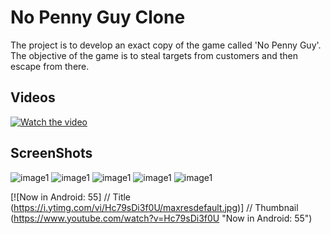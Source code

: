 # No Penny Guy Clone
The project is to develop an exact copy of the game called 'No Penny Guy'. The objective of the game is to steal targets from customers and then escape from there.
## Videos
[![Watch the video](Views/1.PNG)](Views/Video1.mp4)
## ScreenShots
![image1](Views/1.PNG)
![image1](Views/2.PNG)
![image1](Views/3.PNG)
![image1](Views/4.PNG)
![image1](Views/5.PNG)

[![Now in Android: 55]          // Title
(https://i.ytimg.com/vi/Hc79sDi3f0U/maxresdefault.jpg)] // Thumbnail
(https://www.youtube.com/watch?v=Hc79sDi3f0U "Now in Android: 55")
